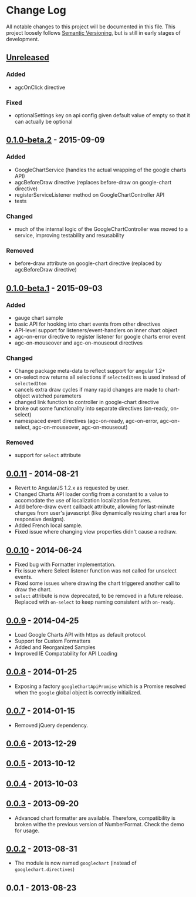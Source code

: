# Change Log
All notable changes to this project will be documented in this file.
This project loosely follows [Semantic Versioning](http://semver.org/),
but is still in early stages of development.

## [Unreleased][unreleased]

### Added

* agcOnClick directive

### Fixed

* optionalSettings key on api config given default value of empty so that it can actually be optional

## [0.1.0-beta.2] - 2015-09-09

### Added

* GoogleChartService (handles the actual wrapping of the google charts API)
* agcBeforeDraw directive (replaces before-draw on google-chart directive)
* registerServiceListener method on GoogleChartController API
* tests

### Changed

* much of the internal logic of the GoogleChartController was moved to a service, improving testability and resusability

### Removed

* before-draw attribute on google-chart directive (replaced by agcBeforeDraw directive)

## [0.1.0-beta.1] - 2015-09-03

### Added

* gauge chart sample
* basic API for hooking into chart events from other directives
* API-level support for listeners/event-handlers on inner chart object
* agc-on-error directive to register listener for google charts error event
* agc-on-mouseover and agc-on-mouseout directives

### Changed

* Change package meta-data to reflect support for angular 1.2+
* on-select now returns all selections if `selectedItems` is used instead of `selectedItem`
* cancels extra draw cycles if many rapid changes are made to chart-object watched parameters
* changed link function to controller in google-chart directive
* broke out some functionality into separate directives (on-ready, on-select)
* namespaced event directives (agc-on-ready, agc-on-error, agc-on-select, agc-on-mouseover, agc-on-mouseout)

### Removed

* support for `select` attribute

## [0.0.11] - 2014-08-21

* Revert to AngularJS 1.2.x as requested by user.
* Changed Charts API loader config from a constant to a value to accomodate the use of localization localization features.
* Add before-draw event callback attribute, allowing for last-minute changes from user's javascript (like dynamically resizing chart area for responsive designs).
* Added French local sample.
* Fixed issue where changing view properties didn't cause a redraw.

## [0.0.10] - 2014-06-24

* Fixed bug with Formatter implementation.
* Fix issue where Select listener function was not called for unselect events.
* Fixed some issues where drawing the chart triggered another call to draw the chart.
* `select` attribute is now deprecated, to be removed in a future release.  Replaced with `on-select` to keep naming consistent with `on-ready`.

## [0.0.9] - 2014-04-25

* Load Google Charts API with https as default protocol.
* Support for Custom Formatters
* Added and Reorganized Samples
* Improved IE Compatability for API Loading

## [0.0.8] - 2014-01-25

* Exposing a factory `googleChartApiPromise` which is a Promise resolved when the `google` global object is correctly initialized.

## [0.0.7] - 2014-01-15

* Removed jQuery dependency.

## [0.0.6] - 2013-12-29

## [0.0.5] - 2013-10-12

## [0.0.4] - 2013-10-03

## [0.0.3] - 2013-09-20

* Advanced chart formatter are available. Therefore, compatibility is broken withe the previous version of NumberFormat. Check the demo for usage.

## [0.0.2] - 2013-08-31

* The module is now named `googlechart` (instead of `googlechart.directives`)

## 0.0.1 - 2013-08-23

[unreleased]: https://github.com/angular-google-chart/angular-google-chart/compare/0.1.0-beta.2...HEAD
[0.1.0-beta.2]: https://github.com/angular-google-chart/angular-google-chart/compare/0.1.0-beta.1...0.1.0-beta.2
[0.1.0-beta.1]: https://github.com/angular-google-chart/angular-google-chart/compare/0.0.11...0.1.0-beta.1
[0.0.11]: https://github.com/angular-google-chart/angular-google-chart/compare/0.0.10...0.0.11
[0.0.10]: https://github.com/angular-google-chart/angular-google-chart/compare/0.0.9...0.0.10
[0.0.9]: https://github.com/angular-google-chart/angular-google-chart/compare/0.0.8...0.0.9
[0.0.8]: https://github.com/angular-google-chart/angular-google-chart/compare/0.0.7...0.0.8
[0.0.7]: https://github.com/angular-google-chart/angular-google-chart/compare/0.0.6...0.0.7
[0.0.6]: https://github.com/angular-google-chart/angular-google-chart/compare/0.0.5...0.0.6
[0.0.5]: https://github.com/angular-google-chart/angular-google-chart/compare/0.0.4...0.0.5
[0.0.4]: https://github.com/angular-google-chart/angular-google-chart/compare/0.0.3...0.0.4
[0.0.3]: https://github.com/angular-google-chart/angular-google-chart/compare/0.0.2...0.0.3
[0.0.2]: https://github.com/angular-google-chart/angular-google-chart/compare/0.0.1...0.0.2